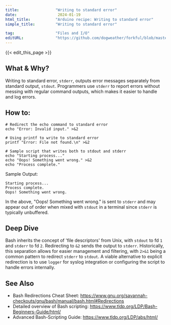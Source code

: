 ```yaml
---
title:                "Writing to standard error"
date:                  2024-01-19
html_title:           "Arduino recipe: Writing to standard error"
simple_title:         "Writing to standard error"

tag:                  "Files and I/O"
editURL:              "https://github.com/dogweather/forkful/blob/master/content/en/bash/writing-to-standard-error.md"
---
```


{{< edit_this_page >}}

## What & Why?
Writing to standard error, `stderr`, outputs error messages separately from standard output, `stdout`. Programmers use `stderr` to report errors without messing with regular command outputs, which makes it easier to handle and log errors.

## How to:
```
# Redirect the echo command to standard error
echo "Error: Invalid input." >&2

# Using printf to write to standard error
printf "Error: File not found.\n" >&2

# Sample script that writes both to stdout and stderr
echo "Starting process..."
echo "Oops! Something went wrong." >&2
echo "Process complete."
```
Sample Output:
```
Starting process...
Process complete.
Oops! Something went wrong.
```
In the above, "Oops! Something went wrong." is sent to `stderr` and may appear out of order when mixed with `stdout` in a terminal since `stderr` is typically unbuffered.

## Deep Dive
Bash inherits the concept of 'file descriptors' from Unix, with `stdout` to fd `1` and `stderr` to fd `2`. Redirecting to `&2` sends the output to `stderr`. Historically, this separation allows for easier management and filtering, with `2>&1` being a common pattern to redirect `stderr` to `stdout`. A viable alternative to explicit redirection is to use `logger` for syslog integration or configuring the script to handle errors internally.

## See Also
- Bash Redirections Cheat Sheet: https://www.gnu.org/savannah-checkouts/gnu/bash/manual/bash.html#Redirections
- Detailed overview of Bash scripting: https://www.tldp.org/LDP/Bash-Beginners-Guide/html/
- Advanced Bash-Scripting Guide: https://www.tldp.org/LDP/abs/html/
